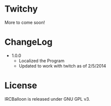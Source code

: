 Twitchy 
===========
More to come soon!


ChangeLog
===========
 - 1.0.0
    - Localized the Program 
    - Updated to work with twitch as of 2/5/2014
    


License
========

IRCBalloon is released under GNU GPL v3.

